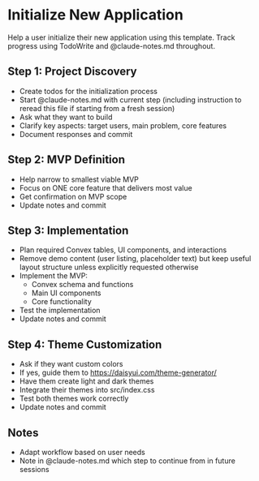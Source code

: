 # Initialize New Application

Help a user initialize their new application using this template. Track progress using TodoWrite and @claude-notes.md throughout.

## Step 1: Project Discovery

- Create todos for the initialization process
- Start @claude-notes.md with current step (including instruction to reread this file if starting from a fresh session)
- Ask what they want to build
- Clarify key aspects: target users, main problem, core features
- Document responses and commit

## Step 2: MVP Definition

- Help narrow to smallest viable MVP
- Focus on ONE core feature that delivers most value
- Get confirmation on MVP scope
- Update notes and commit

## Step 3: Implementation

- Plan required Convex tables, UI components, and interactions
- Remove demo content (user listing, placeholder text) but keep useful layout structure unless explicitly requested otherwise
- Implement the MVP:
  - Convex schema and functions
  - Main UI components
  - Core functionality
- Test the implementation
- Update notes and commit

## Step 4: Theme Customization

- Ask if they want custom colors
- If yes, guide them to https://daisyui.com/theme-generator/
- Have them create light and dark themes
- Integrate their themes into src/index.css
- Test both themes work correctly
- Update notes and commit

## Notes

- Adapt workflow based on user needs
- Note in @claude-notes.md which step to continue from in future sessions

